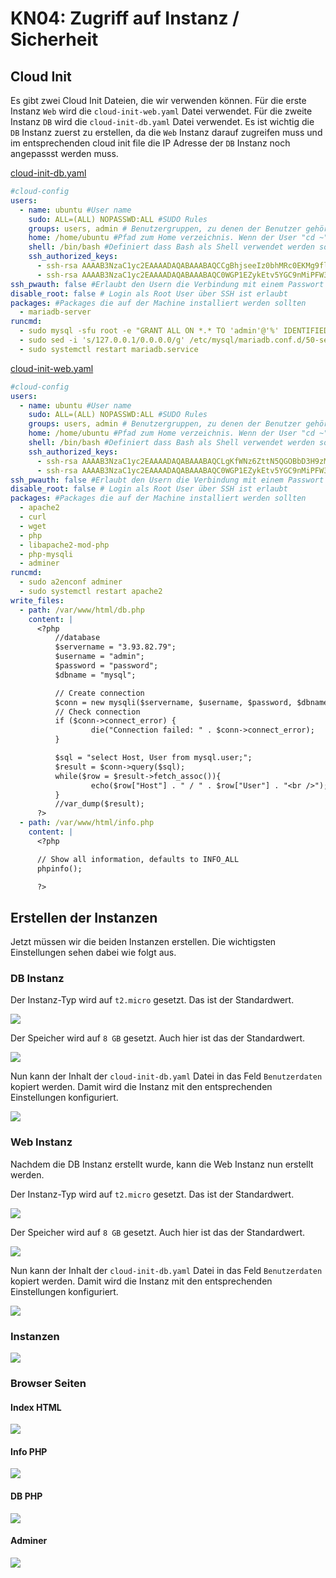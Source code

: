# KN04: Zugriff auf Instanz / Sicherheit

## Cloud Init

Es gibt zwei Cloud Init Dateien, die wir verwenden können. Für die erste Instanz `Web` wird die `cloud-init-web.yaml` Datei verwendet. Für die zweite Instanz `DB` wird die `cloud-init-db.yaml` Datei verwendet. Es ist wichtig die `DB` Instanz zuerst zu erstellen, da die `Web` Instanz darauf zugreifen muss und im entsprechenden cloud init file die IP Adresse der `DB` Instanz noch angepassst werden muss.

[cloud-init-db.yaml](cloud-init/cloud-init-db.yaml)

```yaml
#cloud-config
users:
  - name: ubuntu #User name
    sudo: ALL=(ALL) NOPASSWD:ALL #SUDO Rules
    groups: users, admin # Benutzergruppen, zu denen der Benutzer gehört
    home: /home/ubuntu #Pfad zum Home verzeichnis. Wenn der User "cd ~" ausführt geht er zu diesem Pfad
    shell: /bin/bash #Definiert dass Bash als Shell verwendet werden sollte.
    ssh_authorized_keys:
      - ssh-rsa AAAAB3NzaC1yc2EAAAADAQABAAABAQCCgBhjseeIz0bhMRc0EKMg9flJnsk1fKqZ7yK9Pq/T9zlN30JsjHYL9O8vvJBGlGR2Adw2X7w8MmIse6yB9uidP5RK3TJqUcf06gO4S9vUpdNMS1p9g4TIrirU/r317ziMkwICVp73IOoL/+hCfabFCUBR2KntQwgqVblJMtvv2XlrJOYtMuBdiej5SA8eIzTxxBp1Up3D0UX5hLw3qCh/FRwV7o2m/KM4xPmwWwiK1vMqPHSplJc8X2lzmp87GBEPbGHnFoiJahwfdGI54kiBrhgsDLBOFEoNEWPad/e/h/MwNlAoLImibz+KeRWkLtqW1qVJJBJyzapXgFxxIVUn aws-key
      - ssh-rsa AAAAB3NzaC1yc2EAAAADAQABAAABAQC0WGP1EZykEtv5YGC9nMiPFW3U3DmZNzKFO5nEu6uozEHh4jLZzPNHSrfFTuQ2GnRDSt+XbOtTLdcj26+iPNiFoFha42aCIzYjt6V8Z+SQ9pzF4jPPzxwXfDdkEWylgoNnZ+4MG1lNFqa8aO7F62tX0Yj5khjC0Bs7Mb2cHLx1XZaxJV6qSaulDuBbLYe8QUZXkMc7wmob3PM0kflfolR3LE7LResIHWa4j4FL6r5cQmFlDU2BDPpKMFMGUfRSFiUtaWBNXFOWHQBC2+uKmuMPYP4vJC9sBgqMvPN/X2KyemqdMvdKXnCfrzadHuSSJYEzD64Cve5Zl9yVvY4AqyBD aws-key
ssh_pwauth: false #Erlaubt den Usern die Verbindung mit einem Passwort über SSH zu machen. Falls false nur Public/Private Key Methode wäre erlaubt
disable_root: false # Login als Root User über SSH ist erlaubt
packages: #Packages die auf der Machine installiert werden sollten
  - mariadb-server
runcmd:
  - sudo mysql -sfu root -e "GRANT ALL ON *.* TO 'admin'@'%' IDENTIFIED BY'password' WITH GRANT OPTION;"
  - sudo sed -i 's/127.0.0.1/0.0.0.0/g' /etc/mysql/mariadb.conf.d/50-server.cnf
  - sudo systemctl restart mariadb.service
```

[cloud-init-web.yaml](cloud-init/cloud-init-web.yaml)

```yaml
#cloud-config
users:
  - name: ubuntu #User name
    sudo: ALL=(ALL) NOPASSWD:ALL #SUDO Rules
    groups: users, admin # Benutzergruppen, zu denen der Benutzer gehört
    home: /home/ubuntu #Pfad zum Home verzeichnis. Wenn der User "cd ~" ausführt geht er zu diesem Pfad
    shell: /bin/bash #Definiert dass Bash als Shell verwendet werden sollte.
    ssh_authorized_keys:
      - ssh-rsa AAAAB3NzaC1yc2EAAAADAQABAAABAQCLgKfWNz6ZttN5QGOBbD3H9zMlLSE7aHZhjaKNTfz+H604Lv5l1De+3rDLXB9/JXm7xJt64FJNUEUhQwOES/7JkHz4gSZKuOsHAWBgzsUxGZHak5wrn7QK1Cq4xdvn0VCS1YtrA7ybyVr7tr0x7XTCi+0bP2Yj/kGQjioukhTAC54EcVVRxSdfTIDV+3T/SyD1G7Hyrstu8HzSokU9YQHzc7Y83w2oa9l+xsQZOAjSiXhYYRGk+uyDHarDE95jaq65hx+kHjTdE6bYQXRvSyoKGJF50ST9mWP26FxD1vCOp1oULU6tF4RFtUcBqETS/BX00uEIl17RxIgGdek0he7T aws-key
      - ssh-rsa AAAAB3NzaC1yc2EAAAADAQABAAABAQC0WGP1EZykEtv5YGC9nMiPFW3U3DmZNzKFO5nEu6uozEHh4jLZzPNHSrfFTuQ2GnRDSt+XbOtTLdcj26+iPNiFoFha42aCIzYjt6V8Z+SQ9pzF4jPPzxwXfDdkEWylgoNnZ+4MG1lNFqa8aO7F62tX0Yj5khjC0Bs7Mb2cHLx1XZaxJV6qSaulDuBbLYe8QUZXkMc7wmob3PM0kflfolR3LE7LResIHWa4j4FL6r5cQmFlDU2BDPpKMFMGUfRSFiUtaWBNXFOWHQBC2+uKmuMPYP4vJC9sBgqMvPN/X2KyemqdMvdKXnCfrzadHuSSJYEzD64Cve5Zl9yVvY4AqyBD aws-key
ssh_pwauth: false #Erlaubt den Usern die Verbindung mit einem Passwort über SSH zu machen. Falls false nur Public/Private Key Methode wäre erlaubt
disable_root: false # Login als Root User über SSH ist erlaubt
packages: #Packages die auf der Machine installiert werden sollten
  - apache2
  - curl
  - wget
  - php
  - libapache2-mod-php
  - php-mysqli
  - adminer
runcmd:
  - sudo a2enconf adminer
  - sudo systemctl restart apache2
write_files:
  - path: /var/www/html/db.php
    content: |
      <?php
          //database
          $servername = "3.93.82.79";
          $username = "admin";
          $password = "password";
          $dbname = "mysql";

          // Create connection
          $conn = new mysqli($servername, $username, $password, $dbname);
          // Check connection
          if ($conn->connect_error) {
                  die("Connection failed: " . $conn->connect_error);
          }

          $sql = "select Host, User from mysql.user;";
          $result = $conn->query($sql);
          while($row = $result->fetch_assoc()){
                  echo($row["Host"] . " / " . $row["User"] . "<br />");
          }
          //var_dump($result);
      ?>
  - path: /var/www/html/info.php
    content: |
      <?php

      // Show all information, defaults to INFO_ALL
      phpinfo();

      ?>
```

## Erstellen der Instanzen

Jetzt müssen wir die beiden Instanzen erstellen. Die wichtigsten Einstellungen sehen dabei wie folgt aus.

### DB Instanz

Der Instanz-Typ wird auf `t2.micro` gesetzt. Das ist der Standardwert.

![](img/screenshot_aws_ec2_db_instance_type.png)

Der Speicher wird auf `8 GB` gesetzt. Auch hier ist das der Standardwert.

![](img/screenshot_aws_ec2_db_storage.png)

Nun kann der Inhalt der `cloud-init-db.yaml` Datei in das Feld `Benutzerdaten` kopiert werden. Damit wird die Instanz mit den entsprechenden Einstellungen konfiguriert.

![](img/screenshot_aws_ec2_db_user_data.png)

### Web Instanz

Nachdem die DB Instanz erstellt wurde, kann die Web Instanz nun erstellt werden.

Der Instanz-Typ wird auf `t2.micro` gesetzt. Das ist der Standardwert.

![](img/screenshot_aws_ec2_web_instance_type.png)

Der Speicher wird auf `8 GB` gesetzt. Auch hier ist das der Standardwert.

![](img/screenshot_aws_ec2_web_storage.png)

Nun kann der Inhalt der `cloud-init-db.yaml` Datei in das Feld `Benutzerdaten` kopiert werden. Damit wird die Instanz mit den entsprechenden Einstellungen konfiguriert.

![](img/screenshot_aws_ec2_web_user_data.png)

### Instanzen

![](img/screenshot_aws_ec2_instances.png)

### Browser Seiten

#### Index HTML

![](img/screenshot_browser_index_html.png)

#### Info PHP

![](img/screenshot_browser_info_php.png)

#### DB PHP

![](img/screenshot_browser_db_php.png)

#### Adminer

![](img/screenshot_browser_adminer.png)
